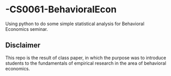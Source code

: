 # -CS0061-BehavioralEcon
Using python to do some simple statistical analysis for Behavioral Economics seminar.

## Disclaimer
This repo is the result of class paper, in which the purpose was to introduce students to the fundamentals of empirical research in the area of behavioral economics.
